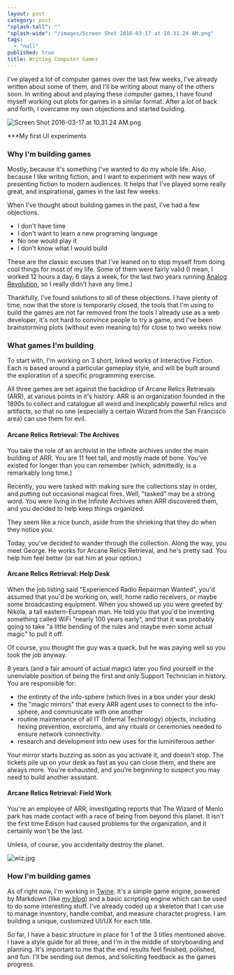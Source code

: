 ```yaml
---
layout: post
category: post
"splash-tall": ""
"splash-wide": "/images/Screen Shot 2016-03-17 at 10.31.24 AM.png"
tags: 
  - "null"
published: true
title: Writing Computer Games
---
```


I've played a lot of computer games over the last few weeks, I've already written about some of them, and I'll be writing about many of the others soon. In writing about and playing these computer games, I have found myself working out plots for games in a similar format. After a lot of back and forth, I overcame my own objections and started building.

![Screen Shot 2016-03-17 at 10.31.24 AM.png]({{site.baseurl}}/images/Screen%20Shot%202016-03-17%20at%2010.31.24%20AM.png)

***My first UI experiments

### Why I'm building games

Mostly, because it's something I've wanted to do my whole life. Also, because I like writing fiction, and I want to experiment with new ways of presenting fiction to modern audiences. It helps that I've played some really great, and inspirational, games in the last few weeks.

When I've thought about building games in the past, I've had a few objections.

* I don't have time
* I don't want to learn a new programing language
* No one would play it
* I don't know what I would build

These are the classic excuses that I've leaned on to stop myself from doing cool things for most of my life. Some of them were fairly valid (I mean, I worked 12 hours a day, 6 days a week, for the last two years running [Analog Revolution][3], so I really didn't have any time.)

Thankfully, I've found solutions to all of these objections. I have plenty of time, now that the store is temporarily closed, the tools that I'm using to build the games are not far removed from the tools I already use as a web developer, it's not hard to convince people to try a game, and I've been brainstorming plots (without even meaning to) for close to two weeks now.

### What games I'm building

To start with, I'm working on 3 short, linked works of Interactive Fiction. Each is based around a particular gameplay style, and will be built around the exploration of a specific programming exercise.

All three games are set against the backdrop of Arcane Relics Retrievals (ARR), at various points in it's history. ARR is an organization founded in the 1890s to collect and catalogue all weird and inexplicably powerful relics and artifacts, so that no one (especially a certain Wizard from the San Francisco area) can use them for evil.

#### Arcane Relics Retrieval: The Archives

You take the role of an archivist in the infinite archives under the main building of ARR. You are 11 feet tall, and mostly made of bone. You've existed for longer than you can remember (which, admittedly, is a remarkably long time.)

Recently, you were tasked with making sure the collections stay in order, and putting out occasional magical fires. Well, "tasked" may be a strong word. You were living in the Infinite Archives when ARR discovered them, and you decided to help keep things organized.

They seem like a nice bunch, aside from the shrieking that they do when they notice you.

Today, you've decided to wander through the collection. Along the way, you meet George. He works for Arcane Relics Retrieval, and he's pretty sad. You help him feel better (or eat him at your option.)

#### Arcane Relics Retrieval: Help Desk

When the job listing said "Experienced Radio Repairman Wanted", you'd assumed that you'd be working on, well, home radio receivers, or maybe some broadcasting equipment. When you showed up you were greeted by Nikola, a tall eastern-European man. He told you that you'd be inventing something called WiFi "nearly 100 years early", and that it was probably going to take "a little bending of the rules and maybe even some actual magic" to pull it off.

Of course, you thought the guy was a quack, but he was paying well so you took the job anyway.

8 years (and a fair amount of actual magic) later you find yourself in the unenviable position of being the first and only Support Technician in history. You are responsible for:

* the entirety of the info-sphere (which lives in a box under your desk)
* the "magic mirrors" that every ARR agent uses to connect to the info-sphere, and communicate with one another
* routine maintenance of all IT (Infernal Technology) objects, including hexing prevention, exorcisms, and any rituals or ceremonies needed to ensure network connectivity.
* research and development into new uses for the luminiferous aether

Your mirror starts buzzing as soon as you activate it, and doesn't stop. The tickets pile up on your desk as fast as you can close them, and there are always more. You're exhausted, and you're beginning to suspect you may need to build another assistant.

#### Arcane Relics Retrieval: Field Work

You're an employee of ARR, investigating reports that The Wizard of Menlo park has made contact with a race of being from beyond this planet. It isn't the first time Edison had caused problems for the organization, and it certainly won't be the last.

Unless, of course, you accidentally destroy the planet.

![wiz.jpg]({{site.baseurl}}/images/wiz.jpg)

### How I'm building games

As of right now, I'm working in [Twine][6]. It's a simple game engine, powered by Markdown (like [my blog][7]) and a basic scripting engine which can be used to do some interesting stuff. I've already coded up a skeleton that I can use to manage inventory, handle combat, and measure character progress. I am building a unique, customized UI/UX for each title.

So far, I have a basic structure in place for 1 of the 3 titles mentioned above. I have a style guide for all three, and I'm in the middle of storyboarding and planning. It's important to me that the end results feel finished, polished, and fun. I'll be sending out demos, and soliciting feedback as the games progress.

[1]: https://d262ilb51hltx0.cloudfront.net/freeze/max/30/0*Hpp5WXzvw8tmBMMW.png?q=20
[2]: https://d262ilb51hltx0.cloudfront.net/max/1200/0*Hpp5WXzvw8tmBMMW.png
[3]: http://analogrevolution.com
[4]: https://d262ilb51hltx0.cloudfront.net/freeze/max/30/0*XvuVRmSeEEN8pccT.jpg?q=20
[5]: https://medium.com/@ajroach42/undefined
[6]: http://twinery.org/
[7]: http://andrewroach.net
  
